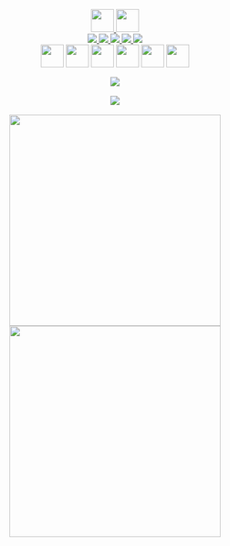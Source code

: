 <p align="center">
  <a href="https://tarun-kamboj.github.io/">
    <img height="40px" src="https://img.shields.io/badge/-Tarun-0d1117?style=for-the-badge">
    <img height="40px" src="https://img.shields.io/badge/-Kamboj-0d1117?style=for-the-badge"><br>
    <img src="https://img.shields.io/badge/-A-0d1117?style=for-the-badge">
    <img src="https://img.shields.io/badge/-Python_Developer-0d1117?style=for-the-badge">
    <img src="https://img.shields.io/badge/-and-0d1117?style=for-the-badge">
    <img src="https://img.shields.io/badge/-a-0d1117?style=for-the-badge">
    <img src="https://img.shields.io/badge/-Full_Stack_web_developer-0d1117?style=for-the-badge">
  </a><br>
  <a href="https://www.linkedin.com/in/kambojtarun"><img height="40px" src="https://img.shields.io/badge/--0d1117?style=for-the-badge&logo=LinkedIn&logoColor=0A66C2"></a>
  <a href="https://Tarun-Kamboj.github.io"><img height="40px" src="https://img.shields.io/badge/--0d1117?style=for-the-badge&logo=Google-Earth"></a>
  <a href="mailto:kambojtarun02@gmail.com"><img height="40px" src="https://img.shields.io/badge/--0d1117?style=for-the-badge&logo=Gmail"></a>
  <a href="https://wa.me/919466416667"><img height="40px" src="https://img.shields.io/badge/--0d1117?style=for-the-badge&logo=WhatsApp"></a>
  <a href="https://discord.com/users/724826268645851157"><img height="40px" src="https://img.shields.io/badge/--0d1117?style=for-the-badge&logo=Discord"></a>
  <a href="https://twitter.com/TarunKamboj_"><img height="40px" src="https://img.shields.io/badge/--0d1117?style=for-the-badge&logo=Twitter"></a>
</p>
<p align="center">
<img src="https://komarev.com/ghpvc/?username=Tarun-Kamboj&style=flat-square&color=4c8ed9"><br><br>
<img src="https://activity-graph.herokuapp.com/graph?username=Tarun-Kamboj&theme=dracula&bg_color=00000000&color=878787&line=4c8ed9&point=00000000&area=true&hide_border=true"><br><br>
<img width="370px" src="https://github-readme-stats.vercel.app/api?username=Tarun-Kamboj&custom_title=In+Data+We+Trust&show_icons=true&hide_border=true&count_private=true&bg_color=00000000&title_color=58a6fe&text_color=878787&icon_color=58a6fe&cache_seconds=1800" />
<img width="370px" src="https://github-readme-streak-stats.herokuapp.com/?user=Tarun-Kamboj&background=00000000&hide_border=true&stroke=878787&ring=4c8ed9&fire=4c8ed9&currStreakNum=878787&sideNums=878787&currStreakLabel=878787&sideLabels=878787&dates=878787" /><br>
</p>
